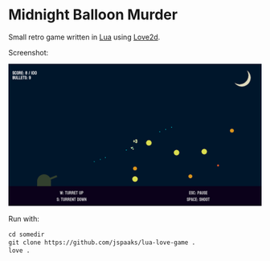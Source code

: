 # Midnight Balloon Murder

Small retro game written in [Lua](https://www.lua.org/) using [Love2d](https://love2d.org/).

Screenshot:

![screenshot](./screenshot-playing.png)

Run with:

```shell
cd somedir
git clone https://github.com/jspaaks/lua-love-game .
love .
```
